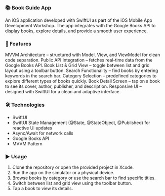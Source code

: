 ### 📚 Book Guide App

An iOS application developed with SwiftUI as part of the iOS Mobile App Development Workshop. The app integrates with the Google Books API to display books, explore details, and provide a smooth user experience.

### 🚀 Features

MVVM Architecture – structured with Model, View, and ViewModel for clean code separation. Public API Integration – fetches real-time data from the Google Books API. Book List & Grid View – toggle between list and grid layout using a toolbar button. Search Functionality – find books by entering keywords in the search bar. Category Selection – predefined categories to explore different types of books quickly. Book Detail Screen – tap on a book to see its cover, author, publisher, and description. Responsive UI – designed with SwiftUI for a clean and adaptive interface.

### 🛠️ Technologies

- SwiftUI
- SwiftUI State Management (@State, @StateObject, @Published) for reactive UI updates
- Async/Await for network calls
- Google Books API
- MVVM Pattern

### ▶️ Usage

1. Clone the repository or open the provided project in Xcode.
2. Run the app on the simulator or a physical device.
3. Browse books by category or use the search bar to find specific titles.
4. Switch between list and grid view using the toolbar button.
5. Tap a book to view its details.
